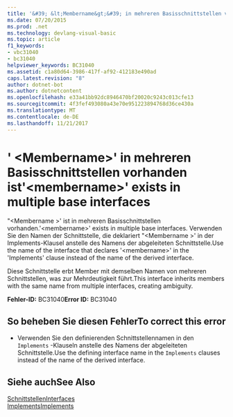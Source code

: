 ```yaml
---
title: '&#39; &lt;Membername&gt;&#39; in mehreren Basisschnittstellen vorhanden ist'
ms.date: 07/20/2015
ms.prod: .net
ms.technology: devlang-visual-basic
ms.topic: article
f1_keywords:
- vbc31040
- bc31040
helpviewer_keywords: BC31040
ms.assetid: c1a80d64-3986-417f-af92-412183e490ad
caps.latest.revision: "8"
author: dotnet-bot
ms.author: dotnetcontent
ms.openlocfilehash: e33a41bb92dc8946470bf20020c9243c013cfe13
ms.sourcegitcommit: 4f3fef493080a43e70e951223894768d36ce430a
ms.translationtype: MT
ms.contentlocale: de-DE
ms.lasthandoff: 11/21/2017
---
```

# <a name="39ltmembernamegt39-exists-in-multiple-base-interfaces"></a><span data-ttu-id="57d8c-102">&#39; &lt;Membername&gt;&#39; in mehreren Basisschnittstellen vorhanden ist</span><span class="sxs-lookup"><span data-stu-id="57d8c-102">&#39;&lt;membername&gt;&#39; exists in multiple base interfaces</span></span>
<span data-ttu-id="57d8c-103">"\<Membername >' ist in mehreren Basisschnittstellen vorhanden.</span><span class="sxs-lookup"><span data-stu-id="57d8c-103">'\<membername>' exists in multiple base interfaces.</span></span> <span data-ttu-id="57d8c-104">Verwenden Sie den Namen der Schnittstelle, die deklariert "\<Membername >' in der Implements-Klausel anstelle des Namens der abgeleiteten Schnittstelle.</span><span class="sxs-lookup"><span data-stu-id="57d8c-104">Use the name of the interface that declares '\<membername>' in the 'Implements' clause instead of the name of the derived interface.</span></span>  
  
 <span data-ttu-id="57d8c-105">Diese Schnittstelle erbt Member mit demselben Namen von mehreren Schnittstellen, was zur Mehrdeutigkeit führt.</span><span class="sxs-lookup"><span data-stu-id="57d8c-105">This interface inherits members with the same name from multiple interfaces, creating ambiguity.</span></span>  
  
 <span data-ttu-id="57d8c-106">**Fehler-ID:** BC31040</span><span class="sxs-lookup"><span data-stu-id="57d8c-106">**Error ID:** BC31040</span></span>  
  
## <a name="to-correct-this-error"></a><span data-ttu-id="57d8c-107">So beheben Sie diesen Fehler</span><span class="sxs-lookup"><span data-stu-id="57d8c-107">To correct this error</span></span>  
  
-   <span data-ttu-id="57d8c-108">Verwenden Sie den definierenden Schnittstellennamen in den `Implements` -Klauseln anstelle des Namens der abgeleiteten Schnittstelle.</span><span class="sxs-lookup"><span data-stu-id="57d8c-108">Use the defining interface name in the `Implements` clauses instead of the name of the derived interface.</span></span>  
  
## <a name="see-also"></a><span data-ttu-id="57d8c-109">Siehe auch</span><span class="sxs-lookup"><span data-stu-id="57d8c-109">See Also</span></span>  
 [<span data-ttu-id="57d8c-110">Schnittstellen</span><span class="sxs-lookup"><span data-stu-id="57d8c-110">Interfaces</span></span>](../../visual-basic/programming-guide/language-features/interfaces/index.md)  
 [<span data-ttu-id="57d8c-111">Implements</span><span class="sxs-lookup"><span data-stu-id="57d8c-111">Implements</span></span>](../../visual-basic/language-reference/statements/implements-clause.md)
